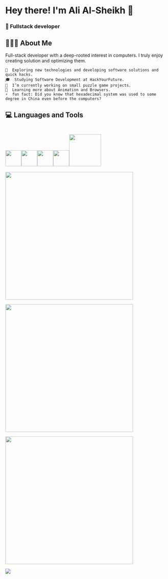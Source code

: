 # Hey there! I'm Ali Al-Sheikh 👋
### 🚀 Fullstack developer

## 👨🏻‍💻 About Me  
Full-stack developer with a deep-rooted interest in computers. I truly enjoy creating solution and optimizing them.  

    🤔  Exploring new technologies and developing software solutions and quick hacks.
    🎓  Studying Software Development at HackYourFuture.
    💼  I’m currently working on small puzzle game projects.
    🌱  Learning more about Animation and Browsers.
    ⚡  fun fact: Did you know that hexadecimal system was used to some degree in China even before the computers?

## 💻 Languages and Tools
   <img src="https://media.giphy.com/media/dC3EHvqJ61hNReoxMV/giphy.gif" width="50"><img src="https://i.giphy.com/media/eNAsjO55tPbgaor7ma/200w.webp" width="50"><img src="https://media3.giphy.com/media/kdFc8fubgS31b8DsVu/giphy.webp" width="50"><img src="https://media.giphy.com/media/Z9tVBkl31S5WzprBJz/giphy.gif" width="50"><img src="https://media.giphy.com/media/kH1DBkPNyZPOk0BxrM/giphy.gif" width="100">
======
<p align="left">
<img src="https://github-readme-stats.vercel.app/api/pin/?username=cometbroom&repo=2048-game&theme=github_dark" width="400">
</p>
<p align="left">
<img src="https://github-readme-stats.vercel.app/api/pin/?username=cometbroom&repo=15Puzzle-Game&theme=github_dark" width="400">
</p>
<p align="left">
<img src="https://github-readme-stats.vercel.app/api/pin/?username=cometbroom&repo=TRIODOS-clone&theme=github_dark" width="400">
</p>
<p align="left">
<img src="https://github-readme-stats.vercel.app/api/top-langs/?username=cometbroom&theme=github_dark">
</p>
<!--
**cometbroom/cometbroom** is a ✨ _special_ ✨ repository because its `README.md` (this file) appears on your GitHub profile.

Here are some ideas to get you started:

- 🔭 I’m currently working on ...
- 🌱 I’m currently learning ...
- 👯 I’m looking to collaborate on ...
- 🤔 I’m looking for help with ...
- 💬 Ask me about ...
- 📫 How to reach me: ...
- 😄 Pronouns: ...
- ⚡ Fun fact: ...
-->
